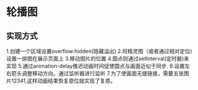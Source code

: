 # 轮播图

## 实现方式

1.创建一个区域设置overflow:hidden(隐藏溢出)
2.将精灵图（或者通过相对定位)设置一排图在展示页面上
3.移动图片的位置
4.圆点则通过setInterval(定时器)来实现
5.通过animation-delay推迟动画时间促使圆点与画面近似于同步.
6.设置左右箭头调整移动方向，通过监听器进行监听
7.为了使画面无缝链接，需要五张图片12341,这样动画结束恢复原位就实现了复原。
